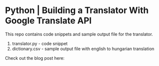 # Python | Building a Translator With Google Translate API

This repo contains code snippets and sample output file for the translator.
1) translator.py - code snippet
2) dictionary.csv - sample output file with english to hungarian translation

Check out the blog post here:
